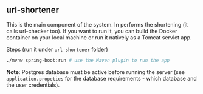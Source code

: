 ## url-shortener

This is the main component of the system. In performs the shortening (it calls url-checker too). If you want to run it, you can build the Docker container on your local machine or run it natively as a Tomcat servlet app.

Steps (run it under `url-shortener` folder)

```bash
./mvnw spring-boot:run # use the Maven plugin to run the app
```

**Note**: Postgres database must be active before running the server (see `application.propeties` for the database requirements - which database and the user credentials).
